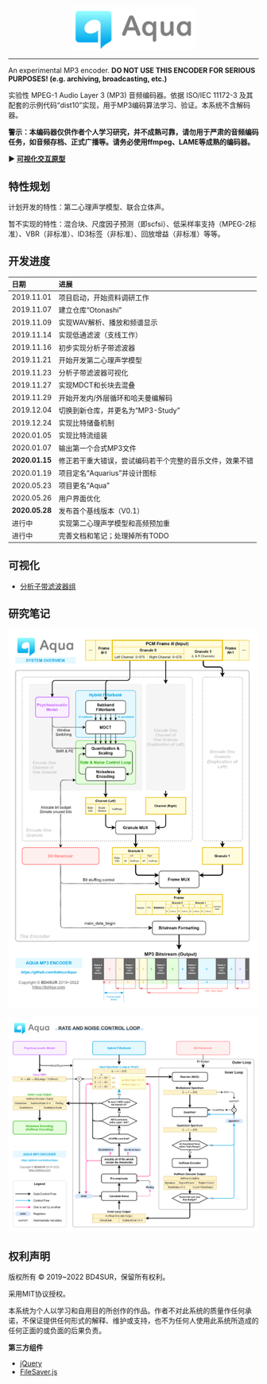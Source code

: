 
<p align="center"><img src="./documentation/logo.png" width="250"></p>

------

An experimental MP3 encoder. **DO NOT USE THIS ENCODER FOR SERIOUS PURPOSES! (e.g. archiving, broadcasting, etc.)**

实验性 MPEG-1 Audio Layer 3 (MP3) 音频编码器。依据 ISO/IEC 11172-3 及其配套的示例代码“dist10”实现，用于MP3编码算法学习、验证。本系统不含解码器。

**警示：本编码器仅供作者个人学习研究，并不成熟可靠，请勿用于严肃的音频编码任务，如音频存档、正式广播等。请务必使用ffmpeg、LAME等成熟的编码器。**

**▶ [可视化交互原型](https://bd4sur.com/Aqua/index.html)**

## 特性规划

计划开发的特性：第二心理声学模型、联合立体声。

暂不实现的特性：混合块、尺度因子预测（即scfsi）、低采样率支持（MPEG-2标准）、VBR（非标准）、ID3标签（非标准）、回放增益（非标准）等等。

## 开发进度

|日期|进展|
|:----|:----|
|2019.11.01|项目启动，开始资料调研工作|
|2019.11.07|建立仓库“Otonashi”|
|2019.11.09|实现WAV解析、播放和频谱显示|
|2019.11.14|实现低通滤波（支线工作）|
|2019.11.16|初步实现分析子带滤波器|
|2019.11.21|开始开发第二心理声学模型|
|2019.11.23|分析子带滤波器可视化|
|2019.11.27|实现MDCT和长块去混叠|
|2019.11.29|开始开发内/外层循环和哈夫曼编解码|
|2019.12.04|切换到新仓库，并更名为“MP3-Study”|
|2019.12.24|实现比特储备机制|
|2020.01.05|实现比特流组装|
|2020.01.07|输出第一个合式MP3文件|
|**2020.01.15**|修正若干重大错误，尝试编码若干个完整的音乐文件，效果不错|
|2020.01.19|项目定名“Aquarius”并设计图标|
|2020.05.23|项目更名“Aqua”|
|2020.05.26|用户界面优化|
|**2020.05.28**|发布首个基线版本（V0.1）|
|进行中|实现第二心理声学模型和高频预加重|
|进行中|完善文档和笔记；处理掉所有TODO|

## 可视化

- [分析子带滤波器组](https://bd4sur.com/Aqua/demo/Filterbank.html)

## 研究笔记

![编码器框图](./documentation/aqua-overview.png)

![码率和噪声控制循环](./documentation/aqua-rdo-loop.png)

## 权利声明

版权所有 © 2019~2022 BD4SUR，保留所有权利。

采用MIT协议授权。

本系统为个人以学习和自用目的所创作的作品。作者不对此系统的质量作任何承诺，不保证提供任何形式的解释、维护或支持，也不为任何人使用此系统所造成的任何正面的或负面的后果负责。

**第三方组件**

- [jQuery](https://jquery.com/)
- [FileSaver.js](https://github.com/eligrey/FileSaver.js)
